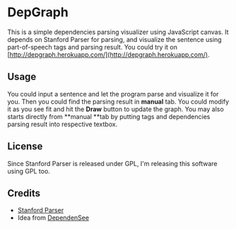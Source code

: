 # DepGraph

This is a simple dependencies parsing visualizer using JavaScript canvas. It
depends on Stanford Parser for parsing, and visualize the sentence using
part-of-speech tags and parsing result. You could try it on
[http://depgraph.herokuapp.com/](http://depgraph.herokuapp.com/).

## Usage

You could input a sentence and let the program parse and visualize it for you.
Then you could find the parsing result in **manual** tab. You could modify it
as you see fit and hit the **Draw** button to update the graph. You may also
starts directly from **manual **tab by putting tags and dependencies parsing
result into respective textbox.

## License

Since Stanford Parser is released under GPL, I'm releasing this software using
GPL too.

## Credits

- [Stanford Parser](http://nlp.stanford.edu/software/lex-parser.shtml)
- Idea from [DependenSee](http://chaoticity.com/dependensee-a-dependency-parse-visualisation-tool/)
